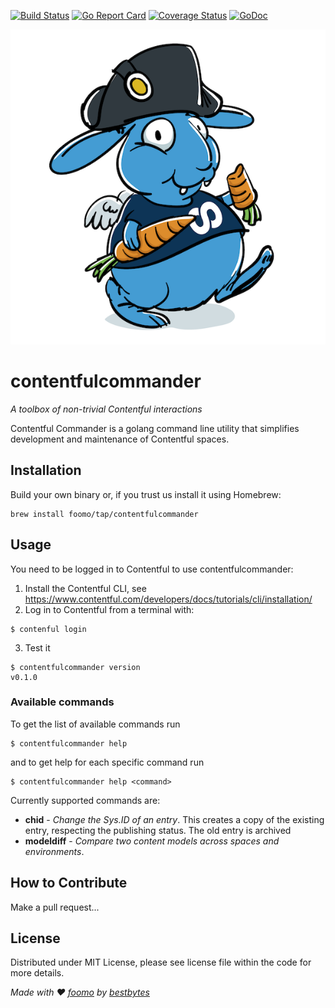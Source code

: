 [![Build Status](https://github.com/foomo/contentfulcommander/actions/workflows/pr.yml/badge.svg?branch=main&event=push)](https://github.com/foomo/contentfulcommander/actions/workflows/pr.yml)
[![Go Report Card](https://goreportcard.com/badge/github.com/foomo/contentfulcommander)](https://goreportcard.com/report/github.com/foomo/contentfulcommander)
[![Coverage Status](https://coveralls.io/repos/github/foomo/contentfulcommander/badge.svg?branch=main&)](https://coveralls.io/github/foomo/contentfulcommander?branch=main)
[![GoDoc](https://godoc.org/github.com/foomo/contentfulcommander?status.svg)](https://godoc.org/github.com/foomo/contentfulcommander)

<p align="center">
  <img alt="sesamy" src=".github/assets/contentfulcommander.png"/>
</p>


# contentfulcommander
_A toolbox of non-trivial Contentful interactions_

Contentful Commander is a golang command line utility that simplifies development
and maintenance of Contentful spaces.

## Installation

Build your own binary or, if you trust us install it using Homebrew:

```
brew install foomo/tap/contentfulcommander
```

## Usage

You need to be logged in to Contentful to use contentfulcommander:

1) Install the Contentful CLI, see https://www.contentful.com/developers/docs/tutorials/cli/installation/
2) Log in to Contentful from a terminal with:
```
$ contenful login
```
3) Test it
```
$ contentfulcommander version
v0.1.0
```

### Available commands

To get the list of available commands run
```
$ contentfulcommander help
```
and to get help for each specific command run
```
$ contentfulcommander help <command>
```
Currently supported commands are:
- __chid__ - _Change the Sys.ID of an entry_. This creates a copy of the existing entry,
respecting the publishing status. The old entry is archived
- __modeldiff__ - _Compare two content models across spaces and environments_.

## How to Contribute

Make a pull request...

## License

Distributed under MIT License, please see license file within the code for more details.

_Made with ♥ [foomo](https://www.foomo.org) by [bestbytes](https://www.bestbytes.com)_

